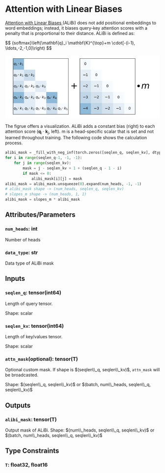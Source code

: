 
# Attention with Linear Biases

[Attention with Linear Biases ](https://ofir.io/train_short_test_long.pdf) (ALiBi)
does not add positional embeddings
to word embeddings; instead, it biases query-key attention scores with a penalty
that is proportional to their distance.
ALiBi is defined as:

$$
\{softmax}\left(\mathbf{q}_i \mathbf{K}^{\top}+m \cdot[-(i-1), \ldots,-2,-1,0]\right)
$$

![](ALiBi.jpeg)


The figrue offers a visualization.
ALiBi adds a constant bias (right) to each attention score ($\mathbf{q}_i \cdot \mathbf{k}_j$, left). m is a head-specific scalar that is set and not learned throughout training. 
The following code shows the calculation process.

```python
alibi_mask = _fill_with_neg_inf(torch.zeros([seqlen_q, seqlen_kv], dtype=data_type))
for i in range(seqlen_q-1, -1, -1):
    for j in range(seqlen_kv):
        mask = j - seqlen_kv + 1 + (seqlen_q - 1 - i)
        if mask <= 0:
            alibi_mask[i][j] = mask
alibi_mask = alibi_mask.unsqueeze(0).expand(num_heads, -1, -1) 
# alibi_mask shape -> (num_heads, seqlen_q, seqlen_kv)
# slopes_m shape -> (num_heads, 1, 1)
alibi_mask = slopes_m * alibi_mask
```

## Attributes/Parameters

### `num_heads`: int

Number of heads

### `data_type`: str

Data type of ALiBi mask

## Inputs

### `seqlen_q`: tensor(int64)

Length of query tensor.

Shape: scalar

### `seqlen_kv`: tensor(int64)

Length of key/values tensor.

Shape: scalar

### `attn_mask`(optional): tensor(T)

Optional custom mask. If shape is $(seqlen\\_q, seqlen\\_kv)$, `attn_mask` will be broadcasted.

Shape: $(seqlen\\_q, seqlen\\_kv)$ or $(batch, num\\_heads, seqlen\\_q, seqlen\\_kv)$

## Outputs

### `alibi_mask`: tensor(T)

Output mask of ALiBi.
Shape: $(num\\_heads, seqlen\\_q, seqlen\\_kv)$ or $(batch, num\\_heads, seqlen\\_q, seqlen\\_kv)$


## Type Constraints

### `T`: float32, float16
